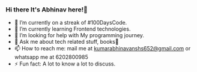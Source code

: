 ### Hi there It's Abhinav here!👋

- 🔭 I’m currently on a streak of #100DaysCode.
- 🌱 I’m currently learning Frontend technologies.
- 🤔 I’m looking for help with My programming journey.
- 💬 Ask me about tech related stuff, books🤷‍
- 📫 How to reach me: mail me at kumarabhinavanshs652@gmail.com or whatsapp me at 6202800985
- ⚡ Fun fact: A lot to know a lot to discuss.

